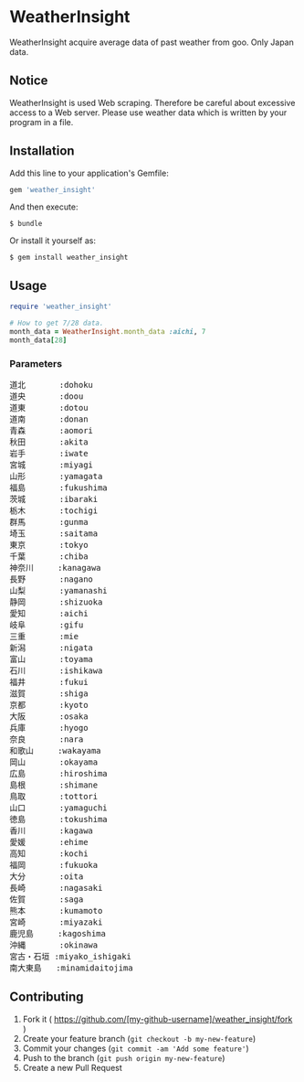 # WeatherInsight

WeatherInsight acquire average data of past weather from goo.
Only Japan data.

## Notice

WeatherInsight is used Web scraping. Therefore be careful about excessive access to a Web server.
Please use weather data which is written by your program in a file.

## Installation

Add this line to your application's Gemfile:

```ruby
gem 'weather_insight'
```

And then execute:

    $ bundle

Or install it yourself as:

    $ gem install weather_insight

## Usage

```ruby
require 'weather_insight'

# How to get 7/28 data.
month_data = WeatherInsight.month_data :aichi, 7
month_data[28]
```

### Parameters

<pre>
道北       :dohoku
道央       :doou
道東       :dotou
道南       :donan
青森       :aomori
秋田       :akita
岩手       :iwate
宮城       :miyagi
山形       :yamagata
福島       :fukushima
茨城       :ibaraki
栃木       :tochigi
群馬       :gunma
埼玉       :saitama
東京       :tokyo
千葉       :chiba
神奈川     :kanagawa
長野       :nagano
山梨       :yamanashi
静岡       :shizuoka
愛知       :aichi
岐阜       :gifu
三重       :mie
新潟       :nigata
富山       :toyama
石川       :ishikawa
福井       :fukui
滋賀       :shiga
京都       :kyoto
大阪       :osaka
兵庫       :hyogo
奈良       :nara
和歌山     :wakayama
岡山       :okayama
広島       :hiroshima
島根       :shimane
鳥取       :tottori
山口       :yamaguchi
徳島       :tokushima
香川       :kagawa
愛媛       :ehime
高知       :kochi
福岡       :fukuoka
大分       :oita
長崎       :nagasaki
佐賀       :saga
熊本       :kumamoto
宮崎       :miyazaki
鹿児島     :kagoshima
沖縄       :okinawa
宮古・石垣 :miyako_ishigaki
南大東島   :minamidaitojima
</pre>

## Contributing

1. Fork it ( https://github.com/[my-github-username]/weather_insight/fork )
2. Create your feature branch (`git checkout -b my-new-feature`)
3. Commit your changes (`git commit -am 'Add some feature'`)
4. Push to the branch (`git push origin my-new-feature`)
5. Create a new Pull Request
